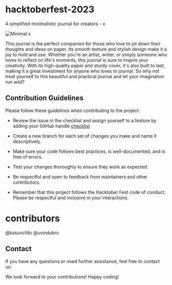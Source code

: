 # hacktoberfest-2023
A simplified minimalistic journal for creators - x

![Minimal x](https://github.com/kasuncfdo/hacktoberfest-2023/assets/84648368/c0481423-216d-40b0-b108-9bd94b4be90a)

This journal is the perfect companion for those who love to jot down their thoughts and ideas on paper. Its smooth texture and stylish design make it a joy to hold and use. Whether you're an artist, writer, or simply someone who loves to reflect on life's moments, this journal is sure to inspire your creativity. With its high-quality paper and sturdy cover, it's also built to last, making it a great investment for anyone who loves to journal. So why not treat yourself to this beautiful and practical journal and let your imagination run wild?

## Contribution Guidelines

Please follow these guidelines when contributing to the project:

- Review the issue in the checklist and assign yourself to a feature by adding your GitHub handle [checklist](https://github.com/kasuncfdo/hacktoberfest-2023/issues/)
- Create a new branch for each set of changes you make and name it descriptively.

- Make sure your code follows best practices, is well-documented, and is free of errors.

- Test your changes thoroughly to ensure they work as expected.

- Be respectful and open to feedback from maintainers and other contributors.

- Remember that this project follows the Hacktober Fest code of conduct. Please be respectful and inclusive in your interactions.

# contributors
@kasuncfdo @uvindubro

## Contact

If you have any questions or need further assistance, feel free to contact us:

We look forward to your contributions! Happy coding!
